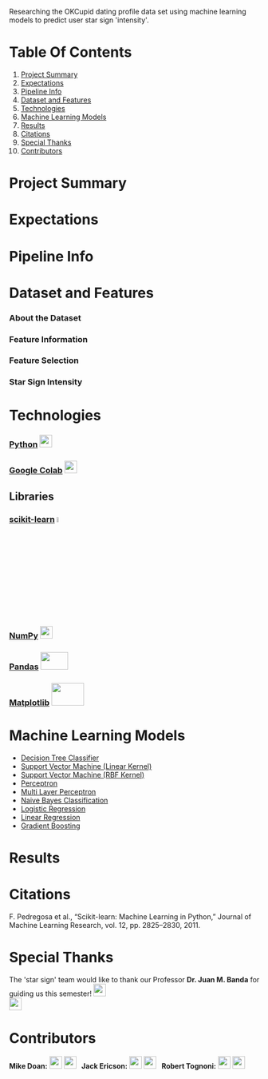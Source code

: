 Researching the OKCupid dating profile data set using machine learning models to predict user star sign 'intensity'.
# Table Of Contents
1. [Project Summary](#project-summary)  
2. [Expectations](#expectations)
2. [Pipeline Info](#pipeline-info)
4. [Dataset and Features](#dataset-and-features)
4. [Technologies](#technologies)
3. [Machine Learning Models](https://github.com/manhtiendoan/CSC4850-Machine-Learning-Project/edit/main/README.md#machine-learning-models)
4. [Results](#results)
7. [Citations](#citations)  
8. [Special Thanks](#special-thanks)    
9. [Contributors](#contributors)  

# Project Summary  

# Expectations  

# Pipeline Info  

# Dataset and Features
### About the Dataset  
### Feature Information  
### Feature Selection
### Star Sign Intensity   

# Technologies  
### [Python](https://www.python.org/) <img src="https://user-images.githubusercontent.com/60898339/222571123-81f8e8e4-b183-4f92-a4bc-95d9d3e9f007.png" width=25 height=25>

### [Google Colab](https://colab.research.google.com/) <img src="https://user-images.githubusercontent.com/60898339/233802082-d2c46791-530f-4c95-9bd0-0b0889f8a601.png" width=25 height=25>

## Libraries
### [scikit-learn](https://scikit-learn.org/) <img src="https://user-images.githubusercontent.com/60898339/233802426-495b6620-22ba-4910-a63c-fec3d4843210.png" width=5% height=5%>
### [NumPy](https://numpy.org/) <img src="https://user-images.githubusercontent.com/60898339/233802193-1a22a918-5a56-4e45-8f09-77f58d65629d.svg" width=25 height=25>
### [Pandas](https://pandas.pydata.org/) <img src="https://user-images.githubusercontent.com/60898339/233802257-a731902d-9557-4707-bfae-2ea0dfb3bf4b.svg" width=55 height=35>
### [Matplotlib](https://matplotlib.org/) <img src="https://user-images.githubusercontent.com/60898339/233802324-53ef5e2f-c190-43b1-a763-6c889f8d87cb.svg" width=65 height=45>

# Machine Learning Models 
* [Decision Tree Classifier](https://scikit-learn.org/stable/modules/generated/sklearn.tree.DecisionTreeClassifier.html)
* [Support Vector Machine (Linear Kernel)](https://scikit-learn.org/stable/modules/generated/sklearn.svm.LinearSVC.html)
* [Support Vector Machine (RBF Kernel)](https://scikit-learn.org/stable/modules/generated/sklearn.svm.SVC.html)
* [Perceptron](https://scikit-learn.org/stable/modules/generated/sklearn.linear_model.Perceptron.html)
* [Multi Layer Perceptron](https://scikit-learn.org/stable/modules/generated/sklearn.neural_network.MLPClassifier.html)
* [Naive Bayes Classification](https://scikit-learn.org/stable/modules/naive_bayes.html)
* [Logistic Regression](https://scikit-learn.org/stable/modules/generated/sklearn.linear_model.LogisticRegression.html#sklearn.linear_model.LogisticRegression)
* [Linear Regression](https://scikit-learn.org/stable/modules/generated/sklearn.linear_model.LinearRegression.html)
* [Gradient Boosting](https://scikit-learn.org/stable/modules/generated/sklearn.ensemble.GradientBoostingClassifier.html)


# Results  

# Citations  
F. Pedregosa et al., “Scikit-learn: Machine Learning in Python,” Journal of Machine Learning Research, vol. 12, pp. 2825–2830, 2011.  
# Special Thanks
The 'star sign' team would like to thank our Professor **Dr. Juan M. Banda** for guiding us this semester! 
<a href="https://github.com/jmbanda"><img src="https://user-images.githubusercontent.com/60898339/222575865-617bc990-796a-4e29-834e-b30762f11526.png" width=25 height=25></a> 		
<a href="https://www.linkedin.com/in/jmbanda/"><img src="https://user-images.githubusercontent.com/60898339/222576175-1d3213f8-a001-4e7e-bb75-046fe5951fe3.png" width=25 height=25></a>


# Contributors  
<div align="">
	<tr>
		<td>
     <b>Mike Doan:</b>
		 <a href="https://github.com/manhtiendoan"><img src="https://user-images.githubusercontent.com/60898339/222575865-617bc990-796a-4e29-834e-b30762f11526.png" width=25 height=25></a>
		<a href="https://www.linkedin.com/in/manh-tien-doan/"><img src="https://user-images.githubusercontent.com/60898339/222576175-1d3213f8-a001-4e7e-bb75-046fe5951fe3.png" width=25 height=25></a> 
		</td>  
		<td>
    <b>&nbsp Jack Ericson:</b> 
		<a href="https://github.com/jackericson98"><img src="https://user-images.githubusercontent.com/60898339/222575865-617bc990-796a-4e29-834e-b30762f11526.png" width=25 height=25></a>
		<a href="https://www.linkedin.com/in/jackericson98/"><img  src="https://user-images.githubusercontent.com/60898339/222576175-1d3213f8-a001-4e7e-bb75-046fe5951fe3.png" width=25 height=25></a> 
		</td>  
		<td>
    <b>&nbsp Robert Tognoni:</b>
		<a href="https://github.com/rtogn"><img src="https://user-images.githubusercontent.com/60898339/222575865-617bc990-796a-4e29-834e-b30762f11526.png" width=25 height=25></a>
		<a href="https://www.linkedin.com/in/robert-tognoni-9a4795b0"><img  src="https://user-images.githubusercontent.com/60898339/222576175-1d3213f8-a001-4e7e-bb75-046fe5951fe3.png" width=25 height=25></a> 
		</td>  
	</tr>
</div>
